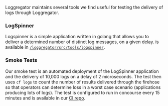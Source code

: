 Loggregator maintains several tools we find useful for testing the delivery of logs through Loggregator. 

### LogSpinner ###
Logspinner is a simple application written in golang that allows you to deliver a determined number of distinct log messages, on a given delay. is available in [`/loggregator/src/tools/logspinner`](https://github.com/cloudfoundry/loggregator/tree/develop/src/tools/logspinner). 

### Smoke Tests ###
Our smoke test is an automated deployment of the LogSpinner application and the delivery of 10,000 logs on a delay of 2 microseconds. The test then uses `cf logs` to count the number of results delivered through the firehose so that operators can determine loss in a worst case scenario (applications producing lots of logs). The test is configured to run in concourse every 15 minutes and is available in our [CI repo](https://github.com/cloudfoundry/loggregator-ci/blob/master/pipelines/smoke-tests.yml).
